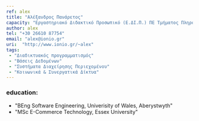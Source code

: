 ```yaml
---
ref: alex
title: "Αλέξανδρος Πανάρετος"
capacity: "Εργαστηριακό Διδακτικό Προσωπικό (Ε.ΔΙ.Π.) ΠΕ Τμήματος Πληροφορικής"
author: alex
tel: "+30 26610 87754"
email: "alex@ionio.gr"
uri:  "http://www.ionio.gr/~alex"
tags:
 - "Διαδικτυακός προγραμματισμός"
 - "Βάσεις Δεδομένων"
 - "Συστήματα Διαχείρησης Περιεχομένου"
 - "Κοινωνικά & Συνεργατικά Δίκτυα"
---
```


### education:
  - "BEng Software Engineering, Univerisity of Wales, Aberystwyth"
  - "MSc E-Commerce Technology, Essex University"
  
  

